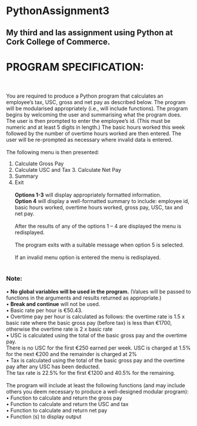 # PythonAssignment3
## My third and las assignment using Python at Cork College of Commerce.
# PROGRAM SPECIFICATION:
<br><br>
You are required to produce a Python program that calculates an employee’s tax, USC, gross and net pay as described below. The program will be modularised appropriately (i.e., will include functions). The program begins by welcoming the user and summarising what the program does.<br>
The user is then prompted to enter the employee’s id. (This must be numeric and at least 5 digits in length.) The basic hours worked this week followed by the number of overtime hours worked are then entered. The user will be re-prompted as necessary where invalid data is entered.<br><br>
The following menu is then presented:<br>
1. Calculate Gross Pay<br>
2. Calculate USC and Tax 3. Calculate Net Pay<br>
4. Summary<br>
5. Exit<br><br>
<b>Options 1-3</b> will display appropriately formatted information.<br>
<b>Option 4</b> will display a well-formatted summary to include: employee id, basic hours
worked, overtime hours worked, gross pay, USC, tax and net pay.<br><br>
After the results of any of the options 1 – 4 are displayed the menu is redisplayed. <br><br>The program exits with a suitable message when option 5 is selected.<br><br>
If an invalid menu option is entered the menu is redisplayed.<br><br>
### Note:<br>
• <b>No global variables will be used in the program.</b> (Values will be passed to functions in the arguments and results returned as appropriate.)<br>
• <b>Break and continue</b> will not be used.<br>
• Basic rate per hour is €50.43.<br>
• Overtime pay per hour is calculated as follows: the overtime rate is 1.5 x basic rate where the
basic gross pay (before tax) is less than €1700, otherwise the overtime rate is 2 x basic rate <br>
• USC is calculated using the total of the basic gross pay and the overtime pay.<br>
There is no USC for the first €250 earned per week. USC is charged at 1.5% for the next €200 and the remainder is charged at 2%<br>
• Tax is calculated using the total of the basic gross pay and the overtime pay after any USC has been deducted.<br>
The tax rate is 22.5% for the first €1200 and 40.5% for the remaining.<br><br>
The program will include at least the following functions (and may include others you deem necessary to produce a well-designed modular program):<br>
• Function to calculate and return the gross pay<br>
• Function to calculate and return the USC and tax<br>
• Function to calculate and return net pay<br>
• Function (s) to display output<br>
